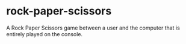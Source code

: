 # rock-paper-scissors
A Rock Paper Scissors game between a user and the computer that is entirely played on the console.